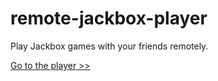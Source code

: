 # remote-jackbox-player

Play Jackbox games with your friends remotely.

[Go to the player >>](https://isaacyakl.github.io/remote-jackbox-player/dist/index.html)
